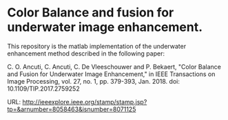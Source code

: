 
# Color Balance and fusion for underwater image enhancement. 

This repository is the matlab implementation of the underwater enhancement method described in the following paper: 

C. O. Ancuti, C. Ancuti, C. De Vleeschouwer and P. Bekaert, "Color Balance and Fusion for Underwater Image Enhancement," in IEEE Transactions on Image Processing, vol. 27, no. 1, pp. 379-393, Jan. 2018.
doi: 10.1109/TIP.2017.2759252

URL: http://ieeexplore.ieee.org/stamp/stamp.jsp?tp=&arnumber=8058463&isnumber=8071125


